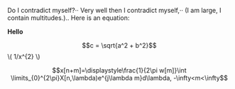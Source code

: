 
Do I contradict myself?··
Very well then I contradict myself,··
(I am large, I contain multitudes.)..
Here is an equation:

**Hello**

$$c = \sqrt{a^2 + b^2}$$
\\( 1/x^{2} \\)

$$x[n+m]=\displaystyle\frac{1}{2\pi w[m]}\int \limits_{0}^{2\pi}X[n,\lambda)e^{j\lambda m}d\lambda, -\infty<m<\infty$$


```python

```
